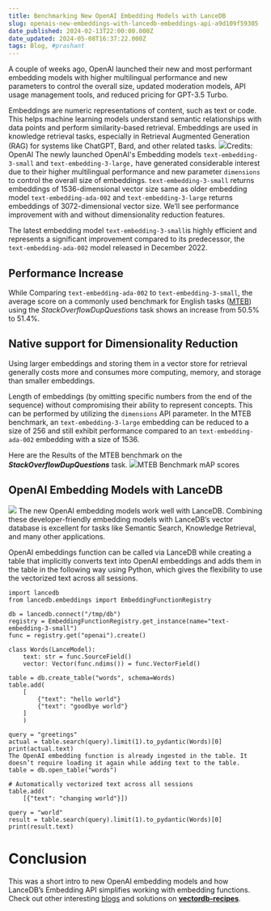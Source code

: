 ```yaml
---
title: Benchmarking New OpenAI Embedding Models with LanceDB
slug: openais-new-embeddings-with-lancedb-embeddings-api-a9d109f59305
date_published: 2024-02-13T22:00:00.000Z
date_updated: 2024-05-08T16:37:22.000Z
tags: Blog, #prashant
---
```


A couple of weeks ago, OpenAI launched their new and most performant embedding models with higher multilingual performance and new parameters to control the overall size, updated moderation models, API usage management tools, and reduced pricing for GPT-3.5 Turbo.

Embeddings are numeric representations of content, such as text or code. This helps machine learning models understand semantic relationships with data points and perform similarity-based retrieval. Embeddings are used in knowledge retrieval tasks, especially in Retrieval Augmented Generation (RAG) for systems like ChatGPT, Bard, and other related tasks.
![](https://miro.medium.com/v2/resize:fit:700/1*9R8vHBGUhSstHB4uCFEGEw.gif)Credits: OpenAI
The newly launched OpenAI's Embedding models `text-embedding-3-small` and `text-embedding-3-large,` have generated considerable interest due to their higher multilingual performance and new parameter `dimensions` to control the overall size of embeddings. `text-embedding-3-small` returns embeddings of 1536-dimensional vector size same as older embedding model `text-embedding-ada-002` and `text-embedding-3-large` returns embeddings of 3072-dimensional vector size.
We’ll see performance improvement with and without dimensionality reduction features.

The latest embedding model `text-embedding-3-small`is highly efficient and represents a significant improvement compared to its predecessor, the `text-embedding-ada-002` model released in December 2022.

## Performance Increase

While Comparing `text-embedding-ada-002` to `text-embedding-3-small`, the average score on a commonly used benchmark for English tasks ([MTEB](https://github.com/embeddings-benchmark/mteb)) using the *StackOverflowDupQuestions* task shows an increase from 50.5% to 51.4%.

## Native support for Dimensionality Reduction

Using larger embeddings and storing them in a vector store for retrieval generally costs more and consumes more computing, memory, and storage than smaller embeddings.

Length of embeddings (by omitting specific numbers from the end of the sequence) without compromising their ability to represent concepts. This can be performed by utilizing the `dimensions` API parameter. In the MTEB benchmark, an `text-embedding-3-large` embedding can be reduced to a size of 256 and still exhibit performance compared to an `text-embedding-ada-002` embedding with a size of 1536.

Here are the Results of the MTEB benchmark on the ***StackOverflowDupQuestions*** task.
![](https://miro.medium.com/v2/resize:fit:567/1*JkCenLsWfEwx45NrewdcLw.png)MTEB Benchmark mAP scores
## **OpenAI Embedding Models with LanceDB**
![](https://miro.medium.com/v2/resize:fit:408/1*jv8RjdLjF8wD_1OZbuFStg.png)
The new OpenAI embedding models work well with LanceDB. Combining these developer-friendly embedding models with LanceDB’s vector database is excellent for tasks like Semantic Search, Knowledge Retrieval, and many other applications.

OpenAI embeddings function can be called via LanceDB while creating a table that implicitly converts text into OpenAI embeddings and adds them in the table in the following way using Python, which gives the flexibility to use the vectorized text across all sessions.

    import lancedb
    from lancedb.embeddings import EmbeddingFunctionRegistry
    
    db = lancedb.connect("/tmp/db")
    registry = EmbeddingFunctionRegistry.get_instance(name="text-embedding-3-small")
    func = registry.get("openai").create()
    
    class Words(LanceModel):
        text: str = func.SourceField()
        vector: Vector(func.ndims()) = func.VectorField()
    
    table = db.create_table("words", schema=Words)
    table.add(
        [
            {"text": "hello world"}
            {"text": "goodbye world"}
        ]
        )
    
    query = "greetings"
    actual = table.search(query).limit(1).to_pydantic(Words)[0]
    print(actual.text)
    The OpenAI embedding function is already ingested in the table. It doesn’t require loading it again while adding text to the table.
    table = db.open_table("words")
    
    # Automatically vectorized text across all sessions
    table.add(
        [{"text": "changing world"}])
    
    query = "world"
    result = table.search(query).limit(1).to_pydantic(Words)[0]
    print(result.text)

# Conclusion

This was a short intro to new OpenAI embedding models and how LanceDB’s Embedding API simplifies working with embedding functions. Check out other interesting [blogs](__GHOST_URL__/) and solutions on [**vectordb-recipes**](https://github.com/lancedb/vectordb-recipes).
